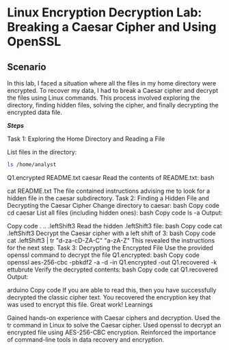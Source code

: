 # Linux Encryption Decryption Lab: Breaking a Caesar Cipher and Using OpenSSL

## Scenario

In this lab, I faced a situation where all the files in my home directory were encrypted. To recover my data, I had to break a Caesar cipher and decrypt the files using Linux commands. This process involved exploring the directory, finding hidden files, solving the cipher, and finally decrypting the encrypted data file.

***Steps***

Task 1: Exploring the Home Directory and Reading a File

List files in the directory:
```bash
ls /home/analyst
```

Q1.encrypted  README.txt caesar
Read the contents of README.txt:
bash

cat README.txt
The file contained instructions advising me to look for a hidden file in the caesar subdirectory.
Task 2: Finding a Hidden File and Decrypting the Caesar Cipher
Change directory to caesar:
bash
Copy code
cd caesar
List all files (including hidden ones):
bash
Copy code
ls -a
Output:

Copy code
.  ..  .leftShift3
Read the hidden .leftShift3 file:
bash
Copy code
cat .leftShift3
Decrypt the Caesar cipher with a left shift of 3:
bash
Copy code
cat .leftShift3 | tr "d-za-cD-ZA-C" "a-zA-Z"
This revealed the instructions for the next step.
Task 3: Decrypting the Encrypted File
Use the provided openssl command to decrypt the file Q1.encrypted:
bash
Copy code
openssl aes-256-cbc -pbkdf2 -a -d -in Q1.encrypted -out Q1.recovered -k ettubrute
Verify the decrypted contents:
bash
Copy code
cat Q1.recovered
Output:

arduino
Copy code
If you are able to read this, then you have successfully decrypted the classic cipher text. You recovered the encryption key that was used to encrypt this file. Great work!
Learnings

Gained hands-on experience with Caesar ciphers and decryption.
Used the tr command in Linux to solve the Caesar cipher.
Used openssl to decrypt an encrypted file using AES-256-CBC encryption.
Reinforced the importance of command-line tools in data recovery and encryption.
